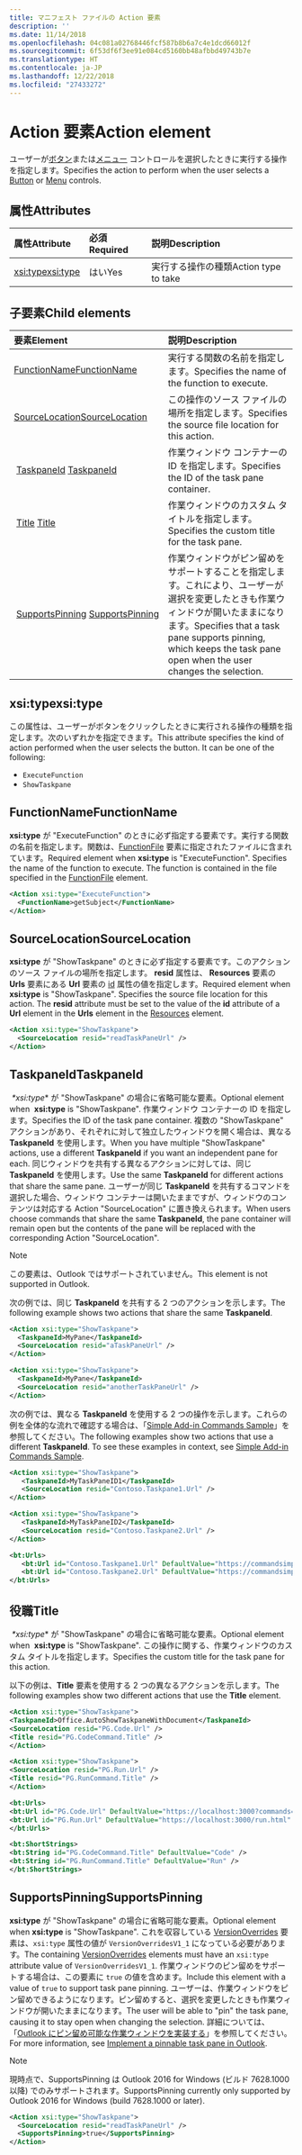 ```yaml
---
title: マニフェスト ファイルの Action 要素
description: ''
ms.date: 11/14/2018
ms.openlocfilehash: 04c081a02768446fcf587b8b6a7c4e1dcd66012f
ms.sourcegitcommit: 6f53df6f3ee91e084cd5160bb48afbbd49743b7e
ms.translationtype: HT
ms.contentlocale: ja-JP
ms.lasthandoff: 12/22/2018
ms.locfileid: "27433272"
---
```

# <a name="action-element"></a><span data-ttu-id="a2737-102">Action 要素</span><span class="sxs-lookup"><span data-stu-id="a2737-102">Action element</span></span>

<span data-ttu-id="a2737-103">ユーザーが[ボタン](control.md#button-control)または[メニュー](control.md#menu-dropdown-button-controls) コントロールを選択したときに実行する操作を指定します。</span><span class="sxs-lookup"><span data-stu-id="a2737-103">Specifies the action to perform when the user selects a  [Button](control.md#button-control) or [Menu](control.md#menu-dropdown-button-controls) controls.</span></span>

## <a name="attributes"></a><span data-ttu-id="a2737-104">属性</span><span class="sxs-lookup"><span data-stu-id="a2737-104">Attributes</span></span>

|  <span data-ttu-id="a2737-105">属性</span><span class="sxs-lookup"><span data-stu-id="a2737-105">Attribute</span></span>  |  <span data-ttu-id="a2737-106">必須</span><span class="sxs-lookup"><span data-stu-id="a2737-106">Required</span></span>  |  <span data-ttu-id="a2737-107">説明</span><span class="sxs-lookup"><span data-stu-id="a2737-107">Description</span></span>  |
|:-----|:-----|:-----|
|  [<span data-ttu-id="a2737-108">xsi:type</span><span class="sxs-lookup"><span data-stu-id="a2737-108">xsi:type</span></span>](#xsitype)  |  <span data-ttu-id="a2737-109">はい</span><span class="sxs-lookup"><span data-stu-id="a2737-109">Yes</span></span>  | <span data-ttu-id="a2737-110">実行する操作の種類</span><span class="sxs-lookup"><span data-stu-id="a2737-110">Action type to take</span></span>|

## <a name="child-elements"></a><span data-ttu-id="a2737-111">子要素</span><span class="sxs-lookup"><span data-stu-id="a2737-111">Child elements</span></span>

|  <span data-ttu-id="a2737-112">要素</span><span class="sxs-lookup"><span data-stu-id="a2737-112">Element</span></span> |  <span data-ttu-id="a2737-113">説明</span><span class="sxs-lookup"><span data-stu-id="a2737-113">Description</span></span>  |
|:-----|:-----|
|  [<span data-ttu-id="a2737-114">FunctionName</span><span class="sxs-lookup"><span data-stu-id="a2737-114">FunctionName</span></span>](#functionname) |    <span data-ttu-id="a2737-115">実行する関数の名前を指定します。</span><span class="sxs-lookup"><span data-stu-id="a2737-115">Specifies the name of the function to execute.</span></span> |
|  [<span data-ttu-id="a2737-116">SourceLocation</span><span class="sxs-lookup"><span data-stu-id="a2737-116">SourceLocation</span></span>](#sourcelocation) |    <span data-ttu-id="a2737-117">この操作のソース ファイルの場所を指定します。</span><span class="sxs-lookup"><span data-stu-id="a2737-117">Specifies the source file location for this action.</span></span> |
| <span data-ttu-id="a2737-118"> [TaskpaneId](#taskpaneid)</span><span class="sxs-lookup"><span data-stu-id="a2737-118"> [TaskpaneId](#taskpaneid)</span></span> | <span data-ttu-id="a2737-119">作業ウィンドウ コンテナーの ID を指定します。</span><span class="sxs-lookup"><span data-stu-id="a2737-119">Specifies the ID of the task pane container.</span></span>|
| <span data-ttu-id="a2737-120"> [Title](#title)</span><span class="sxs-lookup"><span data-stu-id="a2737-120"> [Title](#title)</span></span> | <span data-ttu-id="a2737-121">作業ウィンドウのカスタム タイトルを指定します。</span><span class="sxs-lookup"><span data-stu-id="a2737-121">Specifies the custom title for the task pane.</span></span>|
| <span data-ttu-id="a2737-122"> [SupportsPinning](#supportspinning)</span><span class="sxs-lookup"><span data-stu-id="a2737-122"> [SupportsPinning](#supportspinning)</span></span> | <span data-ttu-id="a2737-123">作業ウィンドウがピン留めをサポートすることを指定します。これにより、ユーザーが選択を変更したときも作業ウィンドウが開いたままになります。</span><span class="sxs-lookup"><span data-stu-id="a2737-123">Specifies that a task pane supports pinning, which keeps the task pane open when the user changes the selection.</span></span>|
  

## <a name="xsitype"></a><span data-ttu-id="a2737-124">xsi:type</span><span class="sxs-lookup"><span data-stu-id="a2737-124">xsi:type</span></span>

<span data-ttu-id="a2737-p101">この属性は、ユーザーがボタンをクリックしたときに実行される操作の種類を指定します。次のいずれかを指定できます。</span><span class="sxs-lookup"><span data-stu-id="a2737-p101">This attribute specifies the kind of action performed when the user selects the button. It can be one of the following:</span></span>

- `ExecuteFunction`
- `ShowTaskpane`

## <a name="functionname"></a><span data-ttu-id="a2737-127">FunctionName</span><span class="sxs-lookup"><span data-stu-id="a2737-127">FunctionName</span></span>

<span data-ttu-id="a2737-p102">**xsi:type** が "ExecuteFunction" のときに必ず指定する要素です。実行する関数の名前を指定します。関数は、[FunctionFile](functionfile.md) 要素に指定されたファイルに含まれています。</span><span class="sxs-lookup"><span data-stu-id="a2737-p102">Required element when **xsi:type** is "ExecuteFunction". Specifies the name of the function to execute. The function is contained in the file specified in the [FunctionFile](functionfile.md) element.</span></span>

```xml
<Action xsi:type="ExecuteFunction">
  <FunctionName>getSubject</FunctionName>
</Action>
```

## <a name="sourcelocation"></a><span data-ttu-id="a2737-131">SourceLocation</span><span class="sxs-lookup"><span data-stu-id="a2737-131">SourceLocation</span></span>

<span data-ttu-id="a2737-p103">**xsi:type** が "ShowTaskpane" のときに必ず指定する要素です。このアクションのソース ファイルの場所を指定します。 **resid** 属性は、 **Resources** 要素の **Urls** 要素にある **Url** 要素の [id](resources.md) 属性の値を指定します。</span><span class="sxs-lookup"><span data-stu-id="a2737-p103">Required element when  **xsi:type** is "ShowTaskpane". Specifies the source file location for this action. The **resid** attribute must be set to the value of the **id** attribute of a **Url** element in the **Urls** element in the [Resources](resources.md) element.</span></span>

```xml
<Action xsi:type="ShowTaskpane">
  <SourceLocation resid="readTaskPaneUrl" />
</Action>
```  

## <a name="taskpaneid"></a><span data-ttu-id="a2737-135">TaskpaneId</span><span class="sxs-lookup"><span data-stu-id="a2737-135">TaskpaneId</span></span>

<span data-ttu-id="a2737-136"> *\*xsi:type** が "ShowTaskpane" の場合に省略可能な要素。</span><span class="sxs-lookup"><span data-stu-id="a2737-136">Optional element when  **xsi:type** is "ShowTaskpane".</span></span> <span data-ttu-id="a2737-137">作業ウィンドウ コンテナーの ID を指定します。</span><span class="sxs-lookup"><span data-stu-id="a2737-137">Specifies the ID of the task pane container.</span></span> <span data-ttu-id="a2737-138">複数の "ShowTaskpane" アクションがあり、それぞれに対して独立したウィンドウを開く場合は、異なる **TaskpaneId** を使用します。</span><span class="sxs-lookup"><span data-stu-id="a2737-138">When you have multiple "ShowTaskpane" actions, use a different **TaskpaneId** if you want an independent pane for each.</span></span> <span data-ttu-id="a2737-139">同じウィンドウを共有する異なるアクションに対しては、同じ **TaskpaneId** を使用します。</span><span class="sxs-lookup"><span data-stu-id="a2737-139">Use the same **TaskpaneId** for  different actions that share the same pane.</span></span> <span data-ttu-id="a2737-140">ユーザーが同じ **TaskpaneId** を共有するコマンドを選択した場合、ウィンドウ コンテナーは開いたままですが、ウィンドウのコンテンツは対応する Action "SourceLocation" に置き換えられます。</span><span class="sxs-lookup"><span data-stu-id="a2737-140">When users choose commands that share the same **TaskpaneId**, the pane container will remain open but the contents of the pane will be replaced with the corresponding Action "SourceLocation".</span></span>

> [!NOTE]
> <span data-ttu-id="a2737-141">この要素は、Outlook ではサポートされていません。</span><span class="sxs-lookup"><span data-stu-id="a2737-141">This element is not supported in Outlook.</span></span>

<span data-ttu-id="a2737-142">次の例では、同じ **TaskpaneId** を共有する 2 つのアクションを示します。</span><span class="sxs-lookup"><span data-stu-id="a2737-142">The following example shows two actions that share the same **TaskpaneId**.</span></span>

```xml
<Action xsi:type="ShowTaskpane">
  <TaskpaneId>MyPane</TaskpaneId>
  <SourceLocation resid="aTaskPaneUrl" />
</Action>

<Action xsi:type="ShowTaskpane">
  <TaskpaneId>MyPane</TaskpaneId>
  <SourceLocation resid="anotherTaskPaneUrl" />
</Action>
```  

<span data-ttu-id="a2737-p105">次の例では、異なる **TaskpaneId** を使用する 2 つの操作を示します。これらの例を全体的な流れで確認する場合は、「[Simple Add-in Commands Sample](https://github.com/OfficeDev/Office-Add-in-Commands-Samples/blob/master/Simple/Manifest/SimpleAddin.xml)」を参照してください。</span><span class="sxs-lookup"><span data-stu-id="a2737-p105">The following examples show two actions that use a different **TaskpaneId**. To see these examples in context, see [Simple Add-in Commands Sample](https://github.com/OfficeDev/Office-Add-in-Commands-Samples/blob/master/Simple/Manifest/SimpleAddin.xml).</span></span>

```xml
<Action xsi:type="ShowTaskpane">
   <TaskpaneId>MyTaskPaneID1</TaskpaneId>
   <SourceLocation resid="Contoso.Taskpane1.Url" />
</Action>

<Action xsi:type="ShowTaskpane">
   <TaskpaneId>MyTaskPaneID2</TaskpaneId>
   <SourceLocation resid="Contoso.Taskpane2.Url" />
</Action>
```  

```xml
<bt:Urls>
   <bt:Url id="Contoso.Taskpane1.Url" DefaultValue="https://commandsimple.azurewebsites.net/Taskpane.html" />
   <bt:Url id="Contoso.Taskpane2.Url" DefaultValue="https://commandsimple.azurewebsites.net/Taskpane2.html" />
</bt:Urls>
```  

## <a name="title"></a><span data-ttu-id="a2737-145">役職</span><span class="sxs-lookup"><span data-stu-id="a2737-145">Title</span></span>

<span data-ttu-id="a2737-146"> *\*xsi:type** が "ShowTaskpane" の場合に省略可能な要素。</span><span class="sxs-lookup"><span data-stu-id="a2737-146">Optional element when  **xsi:type** is "ShowTaskpane".</span></span> <span data-ttu-id="a2737-147">この操作に関する、作業ウィンドウのカスタム タイトルを指定します。</span><span class="sxs-lookup"><span data-stu-id="a2737-147">Specifies the custom title for the task pane for this action.</span></span>

<span data-ttu-id="a2737-148">以下の例は、**Title** 要素を使用する 2 つの異なるアクションを示します。</span><span class="sxs-lookup"><span data-stu-id="a2737-148">The following examples show two different actions that use the **Title** element.</span></span>

```xml
<Action xsi:type="ShowTaskpane">
<TaskpaneId>Office.AutoShowTaskpaneWithDocument</TaskpaneId>
<SourceLocation resid="PG.Code.Url" />
<Title resid="PG.CodeCommand.Title" />
</Action>
```

```xml
<Action xsi:type="ShowTaskpane">
<SourceLocation resid="PG.Run.Url" />
<Title resid="PG.RunCommand.Title" />
</Action>
```

```xml
<bt:Urls>
<bt:Url id="PG.Code.Url" DefaultValue="https://localhost:3000?commands=1" />
<bt:Url id="PG.Run.Url" DefaultValue="https://localhost:3000/run.html" />
</bt:Urls>
```

```xml
<bt:ShortStrings>
<bt:String id="PG.CodeCommand.Title" DefaultValue="Code" />
<bt:String id="PG.RunCommand.Title" DefaultValue="Run" />
</bt:ShortStrings>
```

## <a name="supportspinning"></a><span data-ttu-id="a2737-149">SupportsPinning</span><span class="sxs-lookup"><span data-stu-id="a2737-149">SupportsPinning</span></span>

<span data-ttu-id="a2737-150">**xsi:type** が "ShowTaskpane" の場合に省略可能な要素。</span><span class="sxs-lookup"><span data-stu-id="a2737-150">Optional element when **xsi:type** is "ShowTaskpane".</span></span> <span data-ttu-id="a2737-151">これを収容している [VersionOverrides](versionoverrides.md) 要素は、`xsi:type` 属性の値が `VersionOverridesV1_1` になっている必要があります。</span><span class="sxs-lookup"><span data-stu-id="a2737-151">The containing [VersionOverrides](versionoverrides.md) elements must have an `xsi:type` attribute value of `VersionOverridesV1_1`.</span></span> <span data-ttu-id="a2737-152">作業ウィンドウのピン留めをサポートする場合は、この要素に `true` の値を含めます。</span><span class="sxs-lookup"><span data-stu-id="a2737-152">Include this element with a value of `true` to support task pane pinning.</span></span> <span data-ttu-id="a2737-153">ユーザーは、作業ウィンドウをピン留めできるようになります。ピン留めすると、選択を変更したときも作業ウィンドウが開いたままになります。</span><span class="sxs-lookup"><span data-stu-id="a2737-153">The user will be able to "pin" the task pane, causing it to stay open when changing the selection.</span></span> <span data-ttu-id="a2737-154">詳細については、「[Outlook にピン留め可能な作業ウィンドウを実装する](https://docs.microsoft.com/outlook/add-ins/pinnable-taskpane)」を参照してください。</span><span class="sxs-lookup"><span data-stu-id="a2737-154">For more information, see [Implement a pinnable task pane in Outlook](https://docs.microsoft.com/outlook/add-ins/pinnable-taskpane).</span></span>

> [!NOTE]
> <span data-ttu-id="a2737-155">現時点で、SupportsPinning は Outlook 2016 for Windows (ビルド 7628.1000 以降) でのみサポートされます。</span><span class="sxs-lookup"><span data-stu-id="a2737-155">SupportsPinning currently only supported by Outlook 2016 for Windows (build 7628.1000 or later).</span></span>

```xml
<Action xsi:type="ShowTaskpane">
  <SourceLocation resid="readTaskPaneUrl" />
  <SupportsPinning>true</SupportsPinning>
</Action>
```
